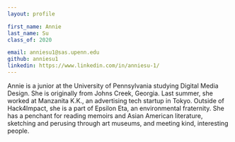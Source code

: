 ```yaml
---
layout: profile

first_name: Annie 
last_name: Su
class_of: 2020

email: anniesu1@sas.upenn.edu
github: anniesu1
linkedin: https://www.linkedin.com/in/anniesu-1/
---
```


Annie is a junior at the University of Pennsylvania studying Digital Media Design. She is originally from Johns Creek, Georgia. Last summer, she worked at Manzanita K.K., an advertising tech startup in Tokyo. Outside of Hack4Impact, she is a part of Epsilon Eta, an environmental fraternity. She has a penchant for reading memoirs and Asian American literature, sketching and perusing through art museums, and meeting kind, interesting people.
